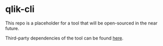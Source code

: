 # qlik-cli

This repo is a placeholder for a tool that will be open-sourced in the near future.

Third-party dependencies of the tool can be found [here](third-party-dependencies.md).
